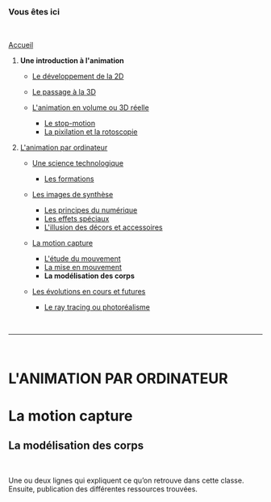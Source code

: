 <br/>

### Vous êtes ici

<br/>

[Accueil](index.md)

1. **Une introduction à l'animation**

    - [Le développement de la 2D](2d.md)
    - [Le passage à la 3D](3d.md)
    - [L'animation en volume ou 3D réelle](envolume.md)
    
        * [Le stop-motion](stopmotion.md)
        * [La pixilation et la rotoscopie](pixilation.md)

2. [L'animation par ordinateur](parordinateur.md)

    - [Une science technologique]()
    
        * [Les formations](formation.md)
    
    - [Les images de synthèse]()
    
        * [Les principes du numérique](numerique.md)
        * [Les effets spéciaux](effet.md)
        * [L'illusion des décors et accessoires](decor.md)
        
    - [La motion capture]()
    
        * [L'étude du mouvement]()
        * [La mise en mouvement]()
        * **La modélisation des corps**

    - [Les évolutions en cours et futures](evolution.md)
    
        * [Le ray tracing ou photoréalisme]()
        
<br/>

--------------------------------------------------------

<br/>

# L'ANIMATION PAR ORDINATEUR
# La motion capture
## La modélisation des corps

<br/>

Une ou deux lignes qui expliquent ce qu’on retrouve dans cette classe. Ensuite, publication des différentes ressources trouvées.

<br/>



<br/>
